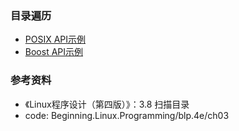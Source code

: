 ### 目录遍历

- [POSIX API示例](posix)
- [Boost API示例](boost)

### 参考资料

- 《Linux程序设计（第四版）》：3.8 扫描目录
- code: Beginning.Linux.Programming/blp.4e/ch03

